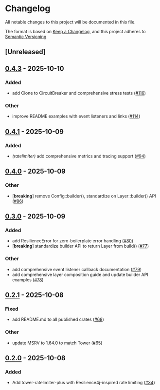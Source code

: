 # Changelog

All notable changes to this project will be documented in this file.

The format is based on [Keep a Changelog](https://keepachangelog.com/en/1.0.0/),
and this project adheres to [Semantic Versioning](https://semver.org/spec/v2.0.0.html).

## [Unreleased]

## [0.4.3](https://github.com/joshrotenberg/tower-resilience/compare/tower-resilience-ratelimiter-v0.4.2...tower-resilience-ratelimiter-v0.4.3) - 2025-10-10

### Added

- add Clone to CircuitBreaker and comprehensive stress tests ([#116](https://github.com/joshrotenberg/tower-resilience/pull/116))

### Other

- improve README examples with event listeners and links ([#114](https://github.com/joshrotenberg/tower-resilience/pull/114))

## [0.4.1](https://github.com/joshrotenberg/tower-resilience/compare/tower-resilience-ratelimiter-v0.4.0...tower-resilience-ratelimiter-v0.4.1) - 2025-10-09

### Added

- *(ratelimiter)* add comprehensive metrics and tracing support ([#94](https://github.com/joshrotenberg/tower-resilience/pull/94))

## [0.4.0](https://github.com/joshrotenberg/tower-resilience/compare/tower-resilience-ratelimiter-v0.3.0...tower-resilience-ratelimiter-v0.4.0) - 2025-10-09

### Other

- [**breaking**] remove Config::builder(), standardize on Layer::builder() API ([#86](https://github.com/joshrotenberg/tower-resilience/pull/86))

## [0.3.0](https://github.com/joshrotenberg/tower-resilience/compare/tower-resilience-ratelimiter-v0.2.1...tower-resilience-ratelimiter-v0.3.0) - 2025-10-09

### Added

- add ResilienceError for zero-boilerplate error handling ([#80](https://github.com/joshrotenberg/tower-resilience/pull/80))
- [**breaking**] standardize builder API to return Layer from build() ([#77](https://github.com/joshrotenberg/tower-resilience/pull/77))

### Other

- add comprehensive event listener callback documentation ([#79](https://github.com/joshrotenberg/tower-resilience/pull/79))
- add comprehensive layer composition guide and update builder API examples ([#78](https://github.com/joshrotenberg/tower-resilience/pull/78))

## [0.2.1](https://github.com/joshrotenberg/tower-resilience/compare/tower-resilience-ratelimiter-v0.2.0...tower-resilience-ratelimiter-v0.2.1) - 2025-10-08

### Fixed

- add README.md to all published crates ([#68](https://github.com/joshrotenberg/tower-resilience/pull/68))

### Other

- update MSRV to 1.64.0 to match Tower ([#65](https://github.com/joshrotenberg/tower-resilience/pull/65))

## [0.2.0](https://github.com/joshrotenberg/tower-resilience/compare/tower-ratelimiter-plus-v0.1.0...tower-ratelimiter-plus-v0.2.0) - 2025-10-08

### Added

- Add tower-ratelimiter-plus with Resilience4j-inspired rate limiting ([#34](https://github.com/joshrotenberg/tower-resilience/pull/34))
